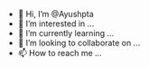 - 👋 Hi, I’m @Ayushpta
- 👀 I’m interested in ...
- 🌱 I’m currently learning ...
- 💞️ I’m looking to collaborate on ...
- 📫 How to reach me ...

<!---
Ayushpta/Ayushpta is a ✨ special ✨ repository because its `README.md` (this file) appears on your GitHub profile.
You can click the Preview link to take a look at your changes.
--->
